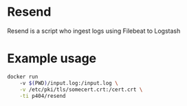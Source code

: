 # Resend
Resend is a script who ingest logs using Filebeat to Logstash 

# Example usage
```bash
docker run 
	-v $(PWD)/input.log:/input.log \
	-v /etc/pki/tls/somecert.crt:/cert.crt \
	-ti p404/resend
```
